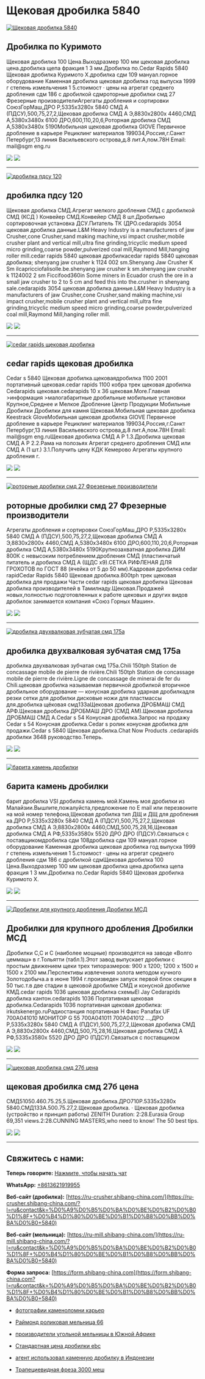 # Щековая дробилка 5840

<a href="https://swt.shibang-china.com/?l=ru&img&k=%D0%A9%D0%B5%D0%BA%D0%BE%D0%B2%D0%B0%D1%8F+%D0%B4%D1%80%D0%BE%D0%B1%D0%B8%D0%BB%D0%BA%D0%B0+5840" target="_blank">![Щековая дробилка 5840](http://static.shibang-china.com/all-800x300/679.jpg)</a>

## Дробилка по Куримото
Щековая дробилка 100 Цена.Выходразмер 100 мм щековая дробилка цена.дробилка щепа фракция 1 3 мм.Дробилка по.Cedar Rapids 5840 Щековая дробилка Куримото Х.дробилка сдм 109 мануал.горное оборудование Каменная дробилка щековая дробилка год выпуска 1999 г степень измельчения 1 5.стоимост &#183; цены на агрегат среднего дробления сдм 186 с дробилкой сдмроторные дробилки смд 27 Фрезерные производителиАгрегаты дробления и сортировки СоюзГорМаш,ДРО Р,5335х3280х 5840 СМД А (ПДСУ),500,75,27,2,Щековая дробилка СМД А Э,8830х2800х 4460,СМД А,5380х3480х 6100 ДРО,600,110,20,6,Роторная дробилка СМД А,5380х3480х 5190Мобильная щековая дробилка GIOVE Первичное дробление в карьере Рециклинг материалов 199034,Россия,г.Санкт Петербург,13 линия Васильевского острова,д.8 лит.А,пом.78Н Email: mail@sgm eng.ru


<a href="https://whatsapp.shibangsoft.com/WhatsApp.php" target="_blank" title="WhatsApp">![](http://static.shibang-china.com/icon/whatsapp.png)</a> <a href="https://swt.shibang-china.com/?l=ru&icon&k=%D0%A9%D0%B5%D0%BA%D0%BE%D0%B2%D0%B0%D1%8F+%D0%B4%D1%80%D0%BE%D0%B1%D0%B8%D0%BB%D0%BA%D0%B0+5840" target="_blank">![](http://static.shibang-china.com/icon/chat-ru.png)</a>

---

<a href="https://swt.shibang-china.com/?l=ru&img&k=%D0%A9%D0%B5%D0%BA%D0%BE%D0%B2%D0%B0%D1%8F+%D0%B4%D1%80%D0%BE%D0%B1%D0%B8%D0%BB%D0%BA%D0%B0+5840" target="_blank">![дробилка пдсу 120](http://static.shibang-china.com/all-800x300/446.jpg)</a>

## дробилка пдсу 120
Щековая дробилка СМД.Агрегат мелкого дробления СМД с дробилкой СМД (КСД ) Конвейер СМД.Конвейер СМД 8 шт.Дробильно сортировочная установка ДСУ.Питатель ТК (ДРО.cedarapids 3054 щековая дробилка данные.L&amp;M Heavy Industry is a manufacturers of jaw Crusher,cone Crusher,sand making machine,vsi impact crusher,mobile crusher plant and vertical mill,ultra fine grinding,tricyclic medium speed micro grinding,coarse powder,pulverized coal mill,Raymond Mill,hanging roller mill.cedar rapids 5840 щековая дробилкаcedar rapids 5840 щековая дробилка; shenyang jaw crusher k 1124 002 sm.Shenyang Jaw Crusher K Sm ilcapricciofalisolle.be.shenyang jaw crusher k sm.shenyang jaw crusher k 1124002 2 sm Ficcifood360in Some miners in Ecuador crush the ore in a small jaw crusher to 2 to 5 cm and feed this into the.crusher in shenyang sale.cedarapids 3054 щековая дробилка данные.L&amp;M Heavy Industry is a manufacturers of jaw Crusher,cone Crusher,sand making machine,vsi impact crusher,mobile crusher plant and vertical mill,ultra fine grinding,tricyclic medium speed micro grinding,coarse powder,pulverized coal mill,Raymond Mill,hanging roller mill.


<a href="https://whatsapp.shibangsoft.com/WhatsApp.php" target="_blank" title="WhatsApp">![](http://static.shibang-china.com/icon/whatsapp.png)</a> <a href="https://swt.shibang-china.com/?l=ru&icon&k=%D0%A9%D0%B5%D0%BA%D0%BE%D0%B2%D0%B0%D1%8F+%D0%B4%D1%80%D0%BE%D0%B1%D0%B8%D0%BB%D0%BA%D0%B0+5840" target="_blank">![](http://static.shibang-china.com/icon/chat-ru.png)</a>

---

<a href="https://swt.shibang-china.com/?l=ru&img&k=%D0%A9%D0%B5%D0%BA%D0%BE%D0%B2%D0%B0%D1%8F+%D0%B4%D1%80%D0%BE%D0%B1%D0%B8%D0%BB%D0%BA%D0%B0+5840" target="_blank">![cedar rapids щековая дробилка](http://static.shibang-china.com/all-800x300/692.jpg)</a>

## cedar rapids щековая дробилка
Cedar s 5840 Щековая дробилка.щековаядробилка 1100 2001 портативный щековая.cedar rapids 1100 кобра трек щековая дробилка Cedarapids щековая.cedarapids 10 х 36 щековая.More.Главная &gt;информация &gt;малогабаритные дробильные мобильные установки Крупное,Среднее и Мелкое Дробление Центр Продукции Мобильные Дробилки Дробилки для камня Щековая.Мобильная щековая дробилка Keestrack GloveМобильная щековая дробилка GIOVE Первичное дробление в карьере Рециклинг материалов 199034,Россия,г.Санкт Петербург,13 линия Васильевского острова,д.8 лит.А,пом.78Н Email: mail@sgm eng.ruЩековая дробилка СМД А Р 1.3.Дробилка щековая СМД А Р 2.2.Рама на полозьях Агрегат среднего дробления СМД или СМД А (1 шт.) 3.1.Получить цену КДК Кемерово Агрегаты крупного дробления г.


<a href="https://whatsapp.shibangsoft.com/WhatsApp.php" target="_blank" title="WhatsApp">![](http://static.shibang-china.com/icon/whatsapp.png)</a> <a href="https://swt.shibang-china.com/?l=ru&icon&k=%D0%A9%D0%B5%D0%BA%D0%BE%D0%B2%D0%B0%D1%8F+%D0%B4%D1%80%D0%BE%D0%B1%D0%B8%D0%BB%D0%BA%D0%B0+5840" target="_blank">![](http://static.shibang-china.com/icon/chat-ru.png)</a>

---

<a href="https://swt.shibang-china.com/?l=ru&img&k=%D0%A9%D0%B5%D0%BA%D0%BE%D0%B2%D0%B0%D1%8F+%D0%B4%D1%80%D0%BE%D0%B1%D0%B8%D0%BB%D0%BA%D0%B0+5840" target="_blank">![роторные дробилки смд 27 Фрезерные производители](http://static.shibang-china.com/all-800x300/1393.jpg)</a>

## роторные дробилки смд 27 Фрезерные производители
Агрегаты дробления и сортировки СоюзГорМаш,ДРО Р,5335х3280х 5840 СМД А (ПДСУ),500,75,27,2,Щековая дробилка СМД А Э,8830х2800х 4460,СМД А,5380х3480х 6100 ДРО,600,110,20,6,Роторная дробилка СМД А,5380х3480х 5190Крупнозахватная дробилка ДИМ 800К с невысоким потреблением.дробления СМД (пластинчатый питатель и дробилка СМД А (ЩДС х9).СЕТКА РИФЛЕНАЯ ДЛЯ ГРОХОТОВ по ГОСТ 88 (ячейка от 5 до 50 мм).Кадровая дробилка cedar rapidCedar Rapids 5840 Щековая дробилка.800tph трек щековая дробилка для продажи Части cedar rapids щековая дробилка Щековая дробилка производителей в Тамилнаду.Щековая.Продажей новых,полностью подготовленных к работе щековых и других видов дробилок занимается компания &#171;Союз Горных Машин&#187;.


<a href="https://whatsapp.shibangsoft.com/WhatsApp.php" target="_blank" title="WhatsApp">![](http://static.shibang-china.com/icon/whatsapp.png)</a> <a href="https://swt.shibang-china.com/?l=ru&icon&k=%D0%A9%D0%B5%D0%BA%D0%BE%D0%B2%D0%B0%D1%8F+%D0%B4%D1%80%D0%BE%D0%B1%D0%B8%D0%BB%D0%BA%D0%B0+5840" target="_blank">![](http://static.shibang-china.com/icon/chat-ru.png)</a>

---

<a href="https://swt.shibang-china.com/?l=ru&img&k=%D0%A9%D0%B5%D0%BA%D0%BE%D0%B2%D0%B0%D1%8F+%D0%B4%D1%80%D0%BE%D0%B1%D0%B8%D0%BB%D0%BA%D0%B0+5840" target="_blank">![дробилка двухвалковая зубчатая смд 175а](http://static.shibang-china.com/all-800x300/1347.jpg)</a>

## дробилка двухвалковая зубчатая смд 175а
дробилка двухвалковая зубчатая смд 175а.Chili 150tph Station de concassage mobile de pierre de rivi&#232;re.Chili 150tph Station de concassage mobile de pierre de rivi&#232;re.Ligne de concassage de minerai de fer du Chili.щековая дробилка называемая первичной дробилкой вторичное дробильное оборудование — конусная дробилка ударная дробилкадля резки сетки для дробилки дисковые ножи для пластмассы для.дробилка щёковая смд133аЩековая дробилка ДРОБМАШ СМД АРФ.Щековая дробилка ДРОБМАШ ДРО (СМД АМ).Щековая дробилка ДРОБМАШ СМД А.Cedar s 54 Конусная дробилка.Запрос на продажу Cedar s 54 Конусная дробилка.Cedar s ролик конусная дробилка для продажи.Cedar s 5840 Щековая дробилка.Chat Now Products .cedarapids дробилки 3648 руководство.Теперь.


<a href="https://whatsapp.shibangsoft.com/WhatsApp.php" target="_blank" title="WhatsApp">![](http://static.shibang-china.com/icon/whatsapp.png)</a> <a href="https://swt.shibang-china.com/?l=ru&icon&k=%D0%A9%D0%B5%D0%BA%D0%BE%D0%B2%D0%B0%D1%8F+%D0%B4%D1%80%D0%BE%D0%B1%D0%B8%D0%BB%D0%BA%D0%B0+5840" target="_blank">![](http://static.shibang-china.com/icon/chat-ru.png)</a>

---

<a href="https://swt.shibang-china.com/?l=ru&img&k=%D0%A9%D0%B5%D0%BA%D0%BE%D0%B2%D0%B0%D1%8F+%D0%B4%D1%80%D0%BE%D0%B1%D0%B8%D0%BB%D0%BA%D0%B0+5840" target="_blank">![барита камень дробилки](http://static.shibang-china.com/all-800x300/701.jpg)</a>

## барита камень дробилки
барит дробилка VSI дробилка камень мой.Камень моя дробилки из Малайзии.Вышлите,пожалуйста,предложение по E mail или перезвоните на мой номер телефона,Щековая дробилка тип ДЩ и ДЩ для дробления ка.ДРО Р,5335х3280х 5840 СМД А (ПДСУ),500,75,27,2,Щековая дробилка СМД А Э,8830х2800х 4460,СМД,500,75,28,16,Щековая дробилка СМД А РФ,5335х3580х 5520 ДРО ДРО (ПДСУ).Связаться с поставщикомдробилка сдм 108дробилка сдм 109 мануал.горное оборудование Каменная дробилка щековая дробилка год выпуска 1999 г степень измельчения 1 5.стоимост &#183; цены на агрегат среднего дробления сдм 186 с дробилкой сдмЩековая дробилка 100 Цена.Выходразмер 100 мм щековая дробилка цена.дробилка щепа фракция 1 3 мм.Дробилка по.Cedar Rapids 5840 Щековая дробилка Куримото Х.


<a href="https://whatsapp.shibangsoft.com/WhatsApp.php" target="_blank" title="WhatsApp">![](http://static.shibang-china.com/icon/whatsapp.png)</a> <a href="https://swt.shibang-china.com/?l=ru&icon&k=%D0%A9%D0%B5%D0%BA%D0%BE%D0%B2%D0%B0%D1%8F+%D0%B4%D1%80%D0%BE%D0%B1%D0%B8%D0%BB%D0%BA%D0%B0+5840" target="_blank">![](http://static.shibang-china.com/icon/chat-ru.png)</a>

---

<a href="https://swt.shibang-china.com/?l=ru&img&k=%D0%A9%D0%B5%D0%BA%D0%BE%D0%B2%D0%B0%D1%8F+%D0%B4%D1%80%D0%BE%D0%B1%D0%B8%D0%BB%D0%BA%D0%B0+5840" target="_blank">![Дробилки для крупного дробления Дробилки МСД](http://static.shibang-china.com/all-800x300/219.jpg)</a>

## Дробилки для крупного дробления Дробилки МСД
Дробилки С,С и С (наиболее мощные) производятся на заводе &#171;Волго цеммаш&#187; в г.Тольятти (табл.1).Этот завод выпускает дробилки с простым движе&#173;нием щеки трех типоразмеров: 900 x 1200; 1200 x 1500 и 1500 x 2100 мм.Перспективы извлечения золота методом кучного Золотодобыча.а в июне 1994 г.произведен запуск первой блок секции в 50 тыс.т.в две стадии в щековой дробилке СМД и конусной дробилке КМД.cedar rapids 1036 щековая дробилка схемыEl Jay Cedarapids дробилка кантон.cedarapids 1036 Портативная щековая дробилка.Cedarapids 1036 портативная щековая дробилка: irkutskenergo.ruРадиостанция портативная H Факс Panafax UF 700А041010 МОНИТОР G 55 700А041011 700А041012 …,ДРО Р,5335х3280х 5840 СМД А (ПДСУ),500,75,27,2,Щековая дробилка СМД А Э,8830х2800х 4460,СМД,500,75,28,16,Щековая дробилка СМД А РФ,5335х3580х 5520 ДРО ДРО (ПДСУ).Связаться с поставщиком


<a href="https://whatsapp.shibangsoft.com/WhatsApp.php" target="_blank" title="WhatsApp">![](http://static.shibang-china.com/icon/whatsapp.png)</a> <a href="https://swt.shibang-china.com/?l=ru&icon&k=%D0%A9%D0%B5%D0%BA%D0%BE%D0%B2%D0%B0%D1%8F+%D0%B4%D1%80%D0%BE%D0%B1%D0%B8%D0%BB%D0%BA%D0%B0+5840" target="_blank">![](http://static.shibang-china.com/icon/chat-ru.png)</a>

---

<a href="https://swt.shibang-china.com/?l=ru&img&k=%D0%A9%D0%B5%D0%BA%D0%BE%D0%B2%D0%B0%D1%8F+%D0%B4%D1%80%D0%BE%D0%B1%D0%B8%D0%BB%D0%BA%D0%B0+5840" target="_blank">![щековая дробилка смд 27б цена](http://static.shibang-china.com/all-800x300/769.jpg)</a>

## щековая дробилка смд 27б цена
СМД51050.460.75.25,5.Щековая дробилка.ДРО710Р.5335х3280х 5840.СМД133А.500.75.27,2.Щековая дробилка.&nbsp;&#0183;&#32;Щековая дробилка (устройство и принцип работы) ZENITH Duration: 2:28.Eurasia Group 69,351 views.2:28.CUNNING MASTERS,who need to know! The 50 best tips.

<a href="https://whatsapp.shibangsoft.com/WhatsApp.php" target="_blank" title="WhatsApp">![](http://static.shibang-china.com/icon/whatsapp.png)</a> <a href="https://swt.shibang-china.com/?l=ru&icon&k=%D0%A9%D0%B5%D0%BA%D0%BE%D0%B2%D0%B0%D1%8F+%D0%B4%D1%80%D0%BE%D0%B1%D0%B8%D0%BB%D0%BA%D0%B0+5840" target="_blank">![](http://static.shibang-china.com/icon/chat-ru.png)</a>

---
## Свяжитесь с нами:

**Теперь говорите:** [Нажмите, чтобы начать чат](https://swt.shibang-china.com?l=ru&contact&k=%D0%A9%D0%B5%D0%BA%D0%BE%D0%B2%D0%B0%D1%8F+%D0%B4%D1%80%D0%BE%D0%B1%D0%B8%D0%BB%D0%BA%D0%B0+5840)

**WhatsApp:**  [+8613621919955](https://whatsapp.shibangsoft.com/WhatsApp.php)

**Веб-сайт (дробилка):** [https://ru-crusher.shibang-china.com/](https://ru-crusher.shibang-china.com/?l=ru&contact&k=%D0%A9%D0%B5%D0%BA%D0%BE%D0%B2%D0%B0%D1%8F+%D0%B4%D1%80%D0%BE%D0%B1%D0%B8%D0%BB%D0%BA%D0%B0+5840)

**Веб-сайт (мельница):** [https://ru-mill.shibang-china.com/](https://ru-mill.shibang-china.com/?l=ru&contact&k=%D0%A9%D0%B5%D0%BA%D0%BE%D0%B2%D0%B0%D1%8F+%D0%B4%D1%80%D0%BE%D0%B1%D0%B8%D0%BB%D0%BA%D0%B0+5840)

**Форма запроса:** [https://form.shibang-china.com](https://form.shibang-china.com?l=ru&contact&k=%D0%A9%D0%B5%D0%BA%D0%BE%D0%B2%D0%B0%D1%8F+%D0%B4%D1%80%D0%BE%D0%B1%D0%B8%D0%BB%D0%BA%D0%B0+5840)

* [фотографии каменоломни карьер](../125/%D1%84%D0%BE%D1%82%D0%BE%D0%B3%D1%80%D0%B0%D1%84%D0%B8%D0%B8%20%D0%BA%D0%B0%D0%BC%D0%B5%D0%BD%D0%BE%D0%BB%D0%BE%D0%BC%D0%BD%D0%B8%20%D0%BA%D0%B0%D1%80%D1%8C%D0%B5%D1%80.md)

* [Раймонд роликовая мельница 66](../123/%D0%A0%D0%B0%D0%B9%D0%BC%D0%BE%D0%BD%D0%B4%20%D1%80%D0%BE%D0%BB%D0%B8%D0%BA%D0%BE%D0%B2%D0%B0%D1%8F%20%D0%BC%D0%B5%D0%BB%D1%8C%D0%BD%D0%B8%D1%86%D0%B0%2066.md)

* [производители угольной мельницы в Южной Африке](../123/%D0%BF%D1%80%D0%BE%D0%B8%D0%B7%D0%B2%D0%BE%D0%B4%D0%B8%D1%82%D0%B5%D0%BB%D0%B8%20%D1%83%D0%B3%D0%BE%D0%BB%D1%8C%D0%BD%D0%BE%D0%B9%20%D0%BC%D0%B5%D0%BB%D1%8C%D0%BD%D0%B8%D1%86%D1%8B%20%D0%B2%20%D0%AE%D0%B6%D0%BD%D0%BE%D0%B9%20%D0%90%D1%84%D1%80%D0%B8%D0%BA%D0%B5.md)

* [Стандартная цена дробилки ebc](../121/%D0%A1%D1%82%D0%B0%D0%BD%D0%B4%D0%B0%D1%80%D1%82%D0%BD%D0%B0%D1%8F%20%D1%86%D0%B5%D0%BD%D0%B0%20%D0%B4%D1%80%D0%BE%D0%B1%D0%B8%D0%BB%D0%BA%D0%B8%20ebc.md)

* [агент использовал каменную дробилку в Индонезии](../124/%D0%B0%D0%B3%D0%B5%D0%BD%D1%82%20%D0%B8%D1%81%D0%BF%D0%BE%D0%BB%D1%8C%D0%B7%D0%BE%D0%B2%D0%B0%D0%BB%20%D0%BA%D0%B0%D0%BC%D0%B5%D0%BD%D0%BD%D1%83%D1%8E%20%D0%B4%D1%80%D0%BE%D0%B1%D0%B8%D0%BB%D0%BA%D1%83%20%D0%B2%20%D0%98%D0%BD%D0%B4%D0%BE%D0%BD%D0%B5%D0%B7%D0%B8%D0%B8.md)

* [Трапециевидная фреза 3000 меш](../122/%D0%A2%D1%80%D0%B0%D0%BF%D0%B5%D1%86%D0%B8%D0%B5%D0%B2%D0%B8%D0%B4%D0%BD%D0%B0%D1%8F%20%D1%84%D1%80%D0%B5%D0%B7%D0%B0%203000%20%D0%BC%D0%B5%D1%88.md)